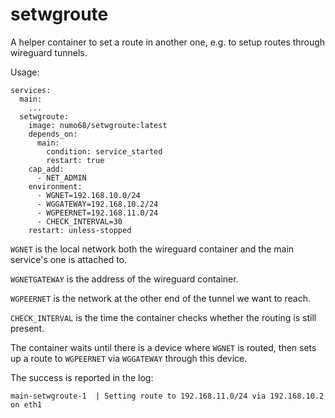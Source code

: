 # setwgroute
A helper container to set a route in another one, e.g. to setup routes through wireguard tunnels.


Usage:

```
services:
  main:
    ...
  setwgroute:
    image: numo68/setwgroute:latest
    depends_on:
      main:
        condition: service_started
        restart: true
    cap_add:
      - NET_ADMIN
    environment:
      - WGNET=192.168.10.0/24
      - WGGATEWAY=192.168.10.2/24
      - WGPEERNET=192.168.11.0/24
      - CHECK_INTERVAL=30
    restart: unless-stopped
``````

`WGNET` is the local network both the wireguard container and the main service's one is attached to.

`WGNETGATEWAY` is the address of the wireguard container.

`WGPEERNET` is the network at the other end of the tunnel we want to reach.

`CHECK_INTERVAL` is the time the container checks whether the routing is still present.

The container waits until there is a device where `WGNET` is routed, then sets up a route to `WGPEERNET` via `WGGATEWAY` through this device.

The success is reported in the log:
```
main-setwgroute-1  | Setting route to 192.168.11.0/24 via 192.168.10.2 on eth1
```